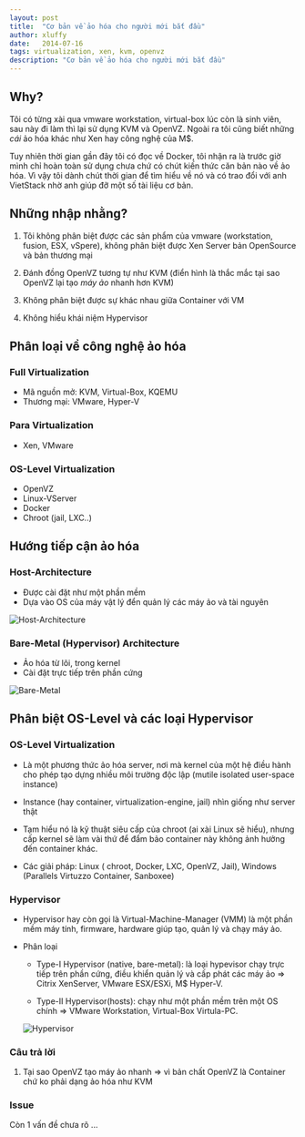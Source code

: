 ```yaml
---
layout: post
title:  "Cơ bản về ảo hóa cho người mới bắt đầu"
author: xluffy
date:   2014-07-16
tags: virtualization, xen, kvm, openvz
description: "Cơ bản về ảo hóa cho người mới bắt đầu"
---
```


## Why?

Tôi có từng xài qua vmware workstation, virtual-box lúc còn là sinh viên, sau này đi làm thì 
lại sử dụng KVM và OpenVZ. Ngoài ra tôi cũng biết những _cái_ ảo hóa khác như Xen hay công 
nghệ của M$.

Tuy nhiên thời gian gần đây tôi có đọc về Docker, tôi nhận ra là trước giờ mình chỉ hoàn toàn 
sử dụng chưa chứ có chút kiến thức căn bản nào về ảo hóa. Vì vậy tôi dành chút thời gian để
tìm hiểu về nó và có trao đổi với anh VietStack nhờ anh giúp đỡ một số tài liệu cơ bản.

## Những nhập nhằng?

1. Tôi không phân biệt được các sản phẩm của vmware (workstation, fusion, ESX, vSpere), không phân
biệt được Xen Server bản OpenSource và bản thương mại

2. Đánh đồng OpenVZ tương tự như KVM (điển hình là thắc mắc tại sao OpenVZ lại tạo _máy ảo_ nhanh hơn KVM)

3. Không phân biệt được sự khác nhau giữa Container với VM

4. Không hiểu khái niệm Hypervisor

## Phân loại về công nghệ ảo hóa

### Full Virtualization

+ Mã nguồn mở: KVM, Virtual-Box, KQEMU
+ Thương mại: VMware, Hyper-V 

### Para Virtualization

+ Xen, VMware

### OS-Level Virtualization

+ OpenVZ
+ Linux-VServer
+ Docker
+ Chroot (jail, LXC..)

## Hướng tiếp cận ảo hóa

### Host-Architecture

- Được cài đặt như một phần mềm
- Dựa vào OS của máy vật lý đển quản lý các máy ảo và tài nguyên

![Host-Architecture](http://i.imgur.com/BMFYAeF.png)

### Bare-Metal (Hypervisor) Architecture

- Ảo hóa từ lõi, trong kernel
- Cài đặt trực tiếp trên phần cứng

![Bare-Metal](http://i.imgur.com/hKTvbqs.png)

## Phân biệt OS-Level và các loại Hypervisor

### OS-Level Virtualization

- Là một phương thức ảo hóa server, nơi mà kernel của một hệ điều hành cho phép
tạo dựng nhiều môi trường độc lập (mutile isolated user-space instance)

- Instance (hay container, virtualization-engine, jail) nhìn giống như server thật

- Tạm hiểu nó là kỹ thuật siêu cấp của chroot (ai xài Linux sẽ hiểu), nhưng cấp 
kernel sẽ làm vài thứ để đẩm bảo container này không ảnh hưởng đến container khác.

- Các giải pháp: Linux ( chroot, Docker, LXC, OpenVZ, Jail), Windows (Parallels Virtuzzo Container,
Sanboxee)

### Hypervisor

- Hypervisor hay còn gọi là Virtual-Machine-Manager (VMM) là một phần mềm máy tính, firmware, hardware
giúp tạo, quản lý và chạy máy ảo.

- Phân loại

	- Type-I Hypervisor (native, bare-metal): là loại hypevisor chạy trực tiếp trên phần cứng, điều khiển
	quản lý và cấp phát các máy ảo => Citrix XenServer, VMware ESX/ESXi, M$ Hyper-V.
	
	- Type-II Hypervisor(hosts): chạy như một phần mềm trên một OS chính => VMware Workstation, Virtual-Box
	Virtula-PC.
	
	![Hypervisor](http://i.imgur.com/q1KX9dn.png)
	
### Câu trả lời

1. Tại sao OpenVZ tạo máy ảo nhanh => vì bản chất OpenVZ là Container chứ ko phải dạng ảo hóa như KVM


### Issue

Còn 1 vấn đề chưa rõ
...